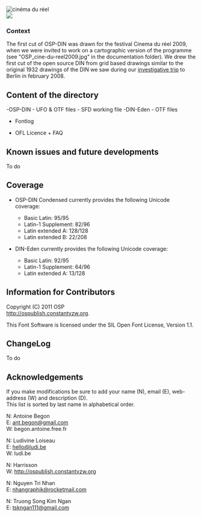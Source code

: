 ![cinéma du réel](http://ospublish.constantvzw.org/foundry/wp-content/uploads/407.JPG)  
![](http://osp.kitchen/visual/osp.foundry.osp-din/17827ca46d0bb71e3d3acaea395e7fb4aa96c301/width..1000/OSP-DINscreenshot-600x322.png)

### Context

The first cut of OSP-DIN was drawn for the festival Cinema du réel 2009, when we were invited to work on a cartographic version of the programme (see "OSP_cine-du-reel2009.jpg" in the documentation folder).
We drew the first cut of the open source DIN from grid based drawings similar to the original 1932 drawings of the DIN we saw during our [investigative trip](http://ospublish.constantvzw.org/type/din-4) to Berlin in february 2008.

## Content of the directory

-OSP-DIN
	- UFO & OTF files
	- SFD working file
-DIN-Eden
	- OTF files

- Fontlog  

- OFL Licence + FAQ  

## Known issues and future developments

To do

## Coverage

- OSP-DIN Condensed currently provides the following Unicode coverage:
	- Basic Latin: 95/95 
	- Latin-1 Supplement: 82/96 
	- Latin extended A: 128/128 
	- Latin extended B: 22/208 

- DIN-Eden currently provides the following Unicode coverage:
	- Basic Latin: 92/95 
	- Latin-1 Supplement: 64/96 
	- Latin extended A: 13/128

## Information for Contributors

Copyright (C) 2011 OSP  
http://ospublish.constantvzw.org.

This Font Software is licensed under the SIL Open Font License, Version 1.1.

## ChangeLog

To do

## Acknowledgements

If you make modifications be sure to add your name (N), email (E), web-address (W) and description (D).  
This list is sorted by last name in alphabetical order. 

N: Antoine Begon  
E: ant.begon@gmail.com<br/>
W: begon.antoine.free.fr<br/>

N: Ludivine Loiseau  
E: hello@ludi.be<br/>
W: ludi.be<br/>

N: Harrisson  
W: http://ospublish.constantvzw.org<br/> 

N: Nguyen Tri Nhan  
E: nhangraphik@rocketmail.com<br/>

N: Truong Song Kim Ngan  
E: tskngan111@gmail.com<br/>
